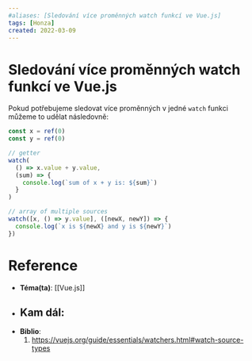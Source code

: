 ```yaml
---
#aliases: [Sledování více proměnných watch funkcí ve Vue.js]
tags: [Honza]
created: 2022-03-09
---
```


# Sledování více proměnných watch funkcí ve Vue.js
Pokud potřebujeme sledovat více proměnných v jedné `watch` funkci můžeme to udělat následovně:

```javascript
const x = ref(0)
const y = ref(0)

// getter
watch(
  () => x.value + y.value,
  (sum) => {
    console.log(`sum of x + y is: ${sum}`)
  }
)

// array of multiple sources
watch([x, () => y.value], ([newX, newY]) => {
  console.log(`x is ${newX} and y is ${newY}`)
})
```

# Reference
- **Téma(ta)**: [[Vue.js]]
- **Kam dál**: 
	- 
- **Biblio**:
	1. https://vuejs.org/guide/essentials/watchers.html#watch-source-types